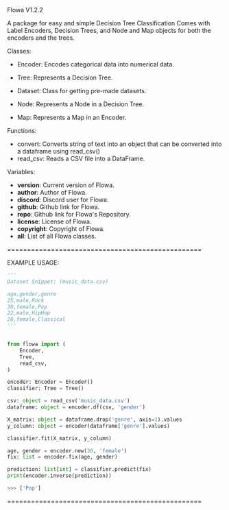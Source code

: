 Flowa V1.2.2

A package for easy and simple Decision Tree Classification
Comes with Label Encoders, Decision Trees, and Node and Map objects for both the encoders and the trees.

Classes:
  - Encoder: Encodes categorical data into numerical data.
  - Tree: Represents a Decision Tree.

  - Dataset: Class for getting pre-made datasets.

  - Node: Represents a Node in a Decision Tree.
  - Map: Represents a Map in an Encoder.

Functions:
  - convert: Converts string of text into an object that can be converted into a dataframe using read_csv()
  - read_csv: Reads a CSV file into a DataFrame.

Variables:
  - __version__: Current version of Flowa.
  - __author__: Author of Flowa.
  - __discord__: Discord user for Flowa.
  - __github__: Github link for Flowa.
  - __repo__: Github link for Flowa's Repository.
  - __license__: License of Flowa.
  - __copyright__: Copyright of Flowa.
  - __all__: List of all Flowa classes.

=================================================


EXAMPLE USAGE:

```python
'''
Dataset Snippet: (music_data.csv)

age,gender,genre
25,male,Rock
30,female,Pop
22,male,HipHop
28,female,Classical
'''


from flowa import (
    Encoder,
    Tree,
    read_csv,
)

encoder: Encoder = Encoder()
classifier: Tree = Tree()

csv: object = read_csv('music_data.csv')
dataframe: object = encoder.df(csv, 'gender')

X_matrix: object = dataframe.drop('genre', axis=1).values
y_column: object = encoder(dataframe['genre'].values)

classifier.fit(X_matrix, y_column)

age, gender = encoder.new(30, 'female')
fix: list = encoder.fix(age, gender)

prediction: list[int] = classifier.predict(fix)
print(encoder.inverse(prediction))

>>> ['Pop']
```

=================================================
